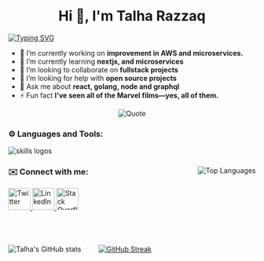 <h1 align="center" font-size="36px">Hi 👋, I'm Talha Razzaq</h1>

[![Typing SVG](https://readme-typing-svg.demolab.com?font=Fira+Code&weight=600&size=30&pause=1000&center=true&vCenter=true&multiline=true&width=1000&height=70&lines=%3E+Passionate+software+engineer+from+Lahore%2C+Pakistan)](https://git.io/typing-svg)

- 🔭 I’m currently working on **improvement in AWS and microservices.**
- 🌱 I’m currently learning **nextjs, and microservices**
- 👯 I’m looking to collaborate on **fullstack projects**
- 🤝 I’m looking for help with **open source projects**
- 💬 Ask me about **react, golang, node and graphql**
- ⚡ Fun fact **I've seen all of the Marvel films—yes, all of them.**

<div align="center">
  <img src="https://github-readme-quotes-bay.vercel.app/quote?theme=dark&animation=grow_out_in" alt="Quote">
</div>

<h3 align="left">⚙️ Languages and Tools:</h3>
<p align="left">
<img src="https://skillicons.dev/icons?i=html,css,golang,bun,js,ts,tailwind,react,nextjs,nodejs,git,github,cpp,c,aws,graphql,postgres,postman,vscode,figma,npm,notion" alt="skills logos" />
</p>


<div align="left">
  <img align="right" valign="top" src="https://github-readme-stats.vercel.app/api/top-langs/?username=iamtalharazzaq&layout=compact" alt="Top Languages"/>
  <h3> ✉️ Connect with me: </h3>
  <a href="https://twitter.com/iamtalharazzaq/" target="_blank">
    <img src="https://cdn.jsdelivr.net/gh/devicons/devicon/icons/twitter/twitter-original.svg" width="45" height="45" alt="Twitter"/>
  </a>
  <a href="https://linkedin.com/in/talha-abdulrazzaq/" target="_blank">
    <img src="https://cdn.jsdelivr.net/gh/devicons/devicon/icons/linkedin/linkedin-original.svg" width="45" height="45" alt="LinkedIn"/>
  </a>
  <a href="https://stackoverflow.com/users/26370664/talha-razzaq" target="_blank">
    <img src="https://cdn.jsdelivr.net/gh/devicons/devicon/icons/stackoverflow/stackoverflow-original.svg" width="45" height="45" alt="Stack Overflow"/>
  </a>
</div>
<br>
<br>

<br>

<br>

<div align="">
  <img src="https://github-readme-stats.vercel.app/api?username=iamtalharazzaq&show_icons=true&theme=codeSTACKr" alt="Talha's GitHub stats">&nbsp;&nbsp;&nbsp;&nbsp;&nbsp;&nbsp;&nbsp;&nbsp;
  <a href="https://git.io/streak-stats">
    <img src="https://streak-stats.demolab.com/?user=iamtalharazzaq&theme=dark" alt="GitHub Streak">
  </a>
</div>






